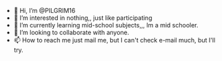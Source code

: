 - 👋 Hi, I’m @PILGRIM16
- 👀 I’m interested in nothing,, just like participating
- 🌱 I’m currently learning mid-school subjects,,, Im a mid schooler.
- 💞️ I’m looking to collaborate with anyone.
- 📫 How to reach me just mail me, but I can't check e-mail much, but I'll try.

<!---
PILGRIM16/PILGRIM16 is a ✨ special ✨ repository because its `README.md` (this file) appears on your GitHub profile.
You can click the Preview link to take a look at your changes.
--->
